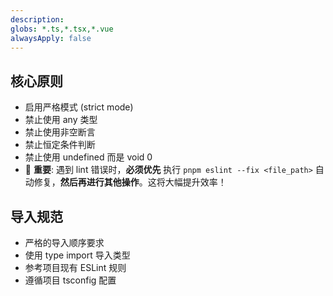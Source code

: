 ```yaml
---
description: 
globs: *.ts,*.tsx,*.vue
alwaysApply: false
---
```

## 核心原则
- 启用严格模式 (strict mode)
- 禁止使用 any 类型
- 禁止使用非空断言
- 禁止恒定条件判断
- 禁止使用 undefined 而是 void 0
- 🚨 **重要**: 遇到 lint 错误时，**必须优先** 执行 `pnpm eslint --fix <file_path>` 自动修复，**然后再进行其他操作**。这将大幅提升效率！

## 导入规范
- 严格的导入顺序要求
- 使用 type import 导入类型
- 参考项目现有 ESLint 规则
- 遵循项目 tsconfig 配置
